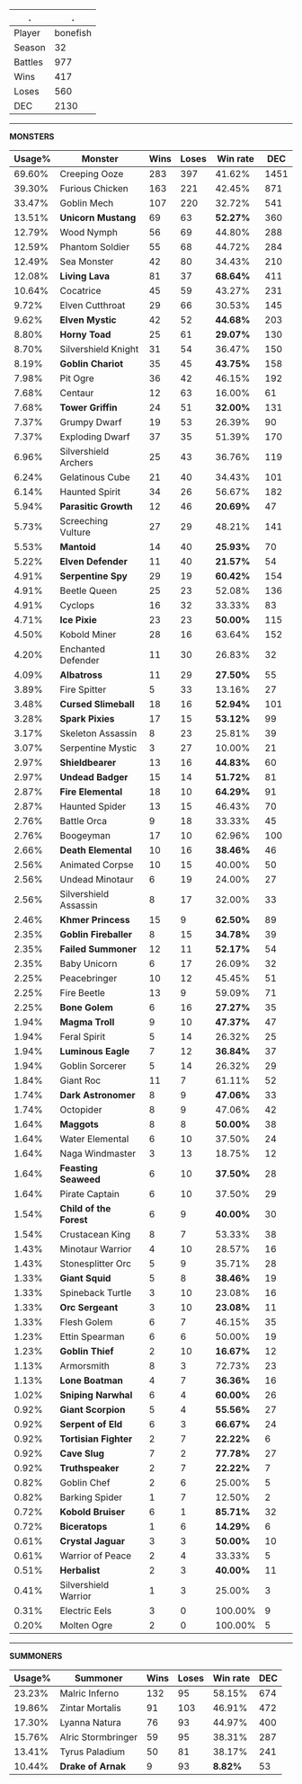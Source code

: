 .|.
|-|-
Player|bonefish
Season|32
Battles|977
Wins|417
Loses|560
DEC|2130

---
**MONSTERS**

Usage%|Monster|Wins|Loses|Win rate|DEC|
-|-|-|-|-|-|
69.60%|Creeping Ooze|283|397|41.62%|1451|
39.30%|Furious Chicken|163|221|42.45%|871|
33.47%|Goblin Mech|107|220|32.72%|541|
13.51%|**Unicorn Mustang**|69|63|**52.27%**|360|
12.79%|Wood Nymph|56|69|44.80%|288|
12.59%|Phantom Soldier|55|68|44.72%|284|
12.49%|Sea Monster|42|80|34.43%|210|
12.08%|**Living Lava**|81|37|**68.64%**|411|
10.64%|Cocatrice|45|59|43.27%|231|
9.72%|Elven Cutthroat|29|66|30.53%|145|
9.62%|**Elven Mystic**|42|52|**44.68%**|203|
8.80%|**Horny Toad**|25|61|**29.07%**|130|
8.70%|Silvershield Knight|31|54|36.47%|150|
8.19%|**Goblin Chariot**|35|45|**43.75%**|158|
7.98%|Pit Ogre|36|42|46.15%|192|
7.68%|Centaur|12|63|16.00%|61|
7.68%|**Tower Griffin**|24|51|**32.00%**|131|
7.37%|Grumpy Dwarf|19|53|26.39%|90|
7.37%|Exploding Dwarf|37|35|51.39%|170|
6.96%|Silvershield Archers|25|43|36.76%|119|
6.24%|Gelatinous Cube|21|40|34.43%|101|
6.14%|Haunted Spirit|34|26|56.67%|182|
5.94%|**Parasitic Growth**|12|46|**20.69%**|47|
5.73%|Screeching Vulture|27|29|48.21%|141|
5.53%|**Mantoid**|14|40|**25.93%**|70|
5.22%|**Elven Defender**|11|40|**21.57%**|54|
4.91%|**Serpentine Spy**|29|19|**60.42%**|154|
4.91%|Beetle Queen|25|23|52.08%|136|
4.91%|Cyclops|16|32|33.33%|83|
4.71%|**Ice Pixie**|23|23|**50.00%**|115|
4.50%|Kobold Miner|28|16|63.64%|152|
4.20%|Enchanted Defender|11|30|26.83%|32|
4.09%|**Albatross**|11|29|**27.50%**|55|
3.89%|Fire Spitter|5|33|13.16%|27|
3.48%|**Cursed Slimeball**|18|16|**52.94%**|101|
3.28%|**Spark Pixies**|17|15|**53.12%**|99|
3.17%|Skeleton Assassin|8|23|25.81%|39|
3.07%|Serpentine Mystic|3|27|10.00%|21|
2.97%|**Shieldbearer**|13|16|**44.83%**|60|
2.97%|**Undead Badger**|15|14|**51.72%**|81|
2.87%|**Fire Elemental**|18|10|**64.29%**|91|
2.87%|Haunted Spider|13|15|46.43%|70|
2.76%|Battle Orca|9|18|33.33%|45|
2.76%|Boogeyman|17|10|62.96%|100|
2.66%|**Death Elemental**|10|16|**38.46%**|46|
2.56%|Animated Corpse|10|15|40.00%|50|
2.56%|Undead Minotaur|6|19|24.00%|27|
2.56%|Silvershield Assassin|8|17|32.00%|33|
2.46%|**Khmer Princess**|15|9|**62.50%**|89|
2.35%|**Goblin Fireballer**|8|15|**34.78%**|39|
2.35%|**Failed Summoner**|12|11|**52.17%**|54|
2.35%|Baby Unicorn|6|17|26.09%|32|
2.25%|Peacebringer|10|12|45.45%|51|
2.25%|Fire Beetle|13|9|59.09%|71|
2.25%|**Bone Golem**|6|16|**27.27%**|35|
1.94%|**Magma Troll**|9|10|**47.37%**|47|
1.94%|Feral Spirit|5|14|26.32%|25|
1.94%|**Luminous Eagle**|7|12|**36.84%**|37|
1.94%|Goblin Sorcerer|5|14|26.32%|29|
1.84%|Giant Roc|11|7|61.11%|52|
1.74%|**Dark Astronomer**|8|9|**47.06%**|33|
1.74%|Octopider|8|9|47.06%|42|
1.64%|**Maggots**|8|8|**50.00%**|38|
1.64%|Water Elemental|6|10|37.50%|24|
1.64%|Naga Windmaster|3|13|18.75%|12|
1.64%|**Feasting Seaweed**|6|10|**37.50%**|28|
1.64%|Pirate Captain|6|10|37.50%|29|
1.54%|**Child of the Forest**|6|9|**40.00%**|30|
1.54%|Crustacean King|8|7|53.33%|38|
1.43%|Minotaur Warrior|4|10|28.57%|16|
1.43%|Stonesplitter Orc|5|9|35.71%|28|
1.33%|**Giant Squid**|5|8|**38.46%**|19|
1.33%|Spineback Turtle|3|10|23.08%|16|
1.33%|**Orc Sergeant**|3|10|**23.08%**|11|
1.33%|Flesh Golem|6|7|46.15%|35|
1.23%|Ettin Spearman|6|6|50.00%|19|
1.23%|**Goblin Thief**|2|10|**16.67%**|12|
1.13%|Armorsmith|8|3|72.73%|23|
1.13%|**Lone Boatman**|4|7|**36.36%**|16|
1.02%|**Sniping Narwhal**|6|4|**60.00%**|26|
0.92%|**Giant Scorpion**|5|4|**55.56%**|27|
0.92%|**Serpent of Eld**|6|3|**66.67%**|24|
0.92%|**Tortisian Fighter**|2|7|**22.22%**|6|
0.92%|**Cave Slug**|7|2|**77.78%**|27|
0.92%|**Truthspeaker**|2|7|**22.22%**|7|
0.82%|Goblin Chef|2|6|25.00%|5|
0.82%|Barking Spider|1|7|12.50%|2|
0.72%|**Kobold Bruiser**|6|1|**85.71%**|32|
0.72%|**Biceratops**|1|6|**14.29%**|6|
0.61%|**Crystal Jaguar**|3|3|**50.00%**|10|
0.61%|Warrior of Peace|2|4|33.33%|5|
0.51%|**Herbalist**|2|3|**40.00%**|11|
0.41%|Silvershield Warrior|1|3|25.00%|3|
0.31%|Electric Eels|3|0|100.00%|9|
0.20%|Molten Ogre|2|0|100.00%|5|

---
**SUMMONERS**

Usage%|Summoner|Wins|Loses|Win rate|DEC|
-|-|-|-|-|-|
23.23%|Malric Inferno|132|95|58.15%|674|
19.86%|Zintar Mortalis|91|103|46.91%|472|
17.30%|Lyanna Natura|76|93|44.97%|400|
15.76%|Alric Stormbringer|59|95|38.31%|287|
13.41%|Tyrus Paladium|50|81|38.17%|241|
10.44%|**Drake of Arnak**|9|93|**8.82%**|53|
